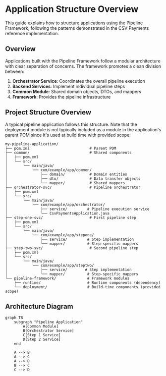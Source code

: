 # Application Structure Overview

This guide explains how to structure applications using the Pipeline Framework, following the patterns demonstrated in the CSV Payments reference implementation.

## Overview

Applications built with the Pipeline Framework follow a modular architecture with clear separation of concerns. The framework promotes a clean division between:

1. **Orchestrator Service**: Coordinates the overall pipeline execution
2. **Backend Services**: Implement individual pipeline steps
3. **Common Module**: Shared domain objects, DTOs, and mappers
4. **Framework**: Provides the pipeline infrastructure

## Project Structure Overview

A typical pipeline application follows this structure. Note that the deployment module is not typically included as a module in the application's parent POM since it's used at build time with provided scope:

```text
my-pipeline-application/
├── pom.xml                           # Parent POM
├── common/                           # Shared components
│   ├── pom.xml
│   └── src/
│       └── main/java/
│           └── com/example/app/common/
│               ├── domain/           # Domain entities
│               ├── dto/              # Data transfer objects
│               └── mapper/           # Shared mappers
├── orchestrator-svc/                 # Pipeline orchestrator
│   ├── pom.xml
│   └── src/
│       └── main/java/
│           └── com/example/app/orchestrator/
│               ├── service/         # Pipeline execution service
│               └── CsvPaymentsApplication.java
├── step-one-svc/                     # First pipeline step
│   ├── pom.xml
│   └── src/
│       └── main/java/
│           └── com/example/app/stepone/
│               ├── service/         # Step implementation
│               └── mapper/          # Step-specific mappers
├── step-two-svc/                     # Second pipeline step
│   ├── pom.xml
│   └── src/
│       └── main/java/
│           └── com/example/app/steptwo/
│               ├── service/        # Step implementation
│               └── mapper/          # Step-specific mappers
└── pipeline-framework/              # Framework modules
    ├── runtime/                     # Runtime components (dependency)
    └── deployment/                  # Build-time components (provided scope)
```

## Architecture Diagram

```mermaid
graph TB
    subgraph "Pipeline Application"
        A[Common Module]
        B[Orchestrator Service]
        C[Step 1 Service]
        D[Step 2 Service]
    end
    
    A --> B
    A --> C
    A --> D
    B --> C
    C --> D